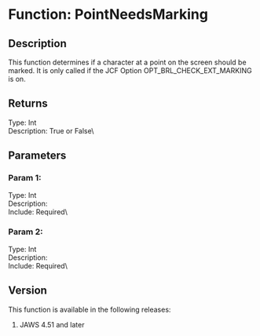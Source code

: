 # Function: PointNeedsMarking

## Description

This function determines if a character at a point on the screen should
be marked. It is only called if the JCF Option OPT_BRL_CHECK_EXT_MARKING
is on.

## Returns

Type: Int\
Description: True or False\

## Parameters

### Param 1:

Type: Int\
Description:\
Include: Required\

### Param 2:

Type: Int\
Description:\
Include: Required\

## Version

This function is available in the following releases:

1.  JAWS 4.51 and later
